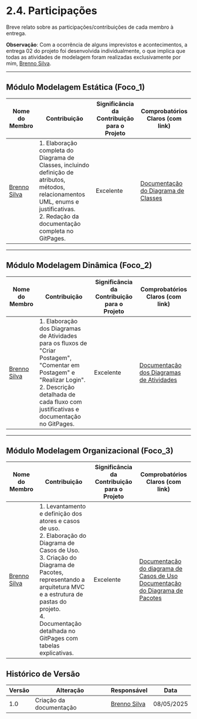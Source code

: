 # 2.4. Participações

Breve relato sobre as participações/contribuições de cada membro à entrega.

**Observação**: Com a ocorrência de alguns imprevistos e acontecimentos, a entrega 02 do projeto foi desenvolvida individualmente, o que implica que todas as atividades de modelagem foram realizadas exclusivamente por mim, [Brenno Silva](https://github.com/brenno-silva01).

---

## Módulo Modelagem Estática (Foco_1)

| Nome do Membro | Contribuição | Significância da Contribuição para o Projeto | Comprobatórios Claros (com link) |
|----------------|--------------|----------------------------------------------|----------------------------------|
| [Brenno Silva](https://github.com/brenno-silva01) | 1. Elaboração completa do Diagrama de Classes, incluindo definição de atributos, métodos, relacionamentos UML, enums e justificativas. <br>2. Redação da documentação completa no GitPages. | Excelente | [Documentação do Diagrama de Classes](https://unbarqdsw2025-1-turma02.github.io/2025.1-T02-_G8_MeuAquario_Entrega_02/#/Modelagem/DiagramaClasses) |

---

## Módulo Modelagem Dinâmica (Foco_2)

| Nome do Membro | Contribuição | Significância da Contribuição para o Projeto | Comprobatórios Claros (com link) |
|----------------|--------------|----------------------------------------------|----------------------------------|
| [Brenno Silva](https://github.com/brenno-silva01) | 1. Elaboração dos Diagramas de Atividades para os fluxos de "Criar Postagem", "Comentar em Postagem" e "Realizar Login". <br>2. Descrição detalhada de cada fluxo com justificativas e documentação no GitPages. | Excelente | [Documentação dos Diagramas de Atividades](https://unbarqdsw2025-1-turma02.github.io/2025.1-T02-_G8_MeuAquario_Entrega_02/#/Modelagem/DiagramaAtividades) |

---

## Módulo Modelagem Organizacional (Foco_3)

| Nome do Membro | Contribuição | Significância da Contribuição para o Projeto | Comprobatórios Claros (com link) |
|----------------|--------------|----------------------------------------------|----------------------------------|
| [Brenno Silva](https://github.com/brenno-silva01) | 1. Levantamento e definição dos atores e casos de uso. <br>2. Elaboração do Diagrama de Casos de Uso. <br>3. Criação do Diagrama de Pacotes, representando a arquitetura MVC e a estrutura de pastas do projeto. <br>4. Documentação detalhada no GitPages com tabelas explicativas. | Excelente | [Documentação do diagrama de Casos de Uso ](https://unbarqdsw2025-1-turma02.github.io/2025.1-T02-_G8_MeuAquario_Entrega_02/#/Modelagem/DiagramaCasosUso) <br>[Documentação do Diagrama de Pacotes](https://unbarqdsw2025-1-turma02.github.io/2025.1-T02-_G8_MeuAquario_Entrega_02/#/Modelagem/DiagramaPacotes) |

## Histórico de Versão
| Versão | Alteração | Responsável | Data       |
|------|--------|-----------|---------|
| 1.0 | Criação da documentação  | [Brenno Silva](https://github.com/brenno-silva01) | 08/05/2025 | 


